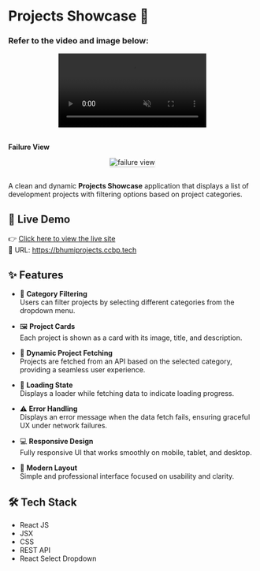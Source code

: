 # Projects Showcase 💼

### Refer to the video and image below:

<div style="text-align: center;">
    <video style="max-width:70%;box-shadow:0 2.8px 2.2px rgba(0, 0, 0, 0.12);outline:none;" loop="true" autoplay="autoplay" controls="controls" muted>
    <source src="https://assets.ccbp.in/frontend/content/react-js/projects-showcase-success-output.mp4" type="video/mp4">
  </video>
</div>

<br/>

**Failure View**

<div style="text-align: center;">
    <img src="https://assets.ccbp.in/frontend/content/react-js/projects-showcase-failure-output.gif" alt="failure view" style="max-width:70%;box-shadow:0 2.8px 2.2px rgba(0, 0, 0, 0.12)">
</div>

<br/>


A clean and dynamic **Projects Showcase** application that displays a list of development projects with filtering options based on project categories.

## 🚀 Live Demo

👉 [Click here to view the live site](https://bhumiprojects.ccbp.tech)  
🔗 URL: https://bhumiprojects.ccbp.tech

## ✨ Features

- 📂 **Category Filtering**  
  Users can filter projects by selecting different categories from the dropdown menu.

- 🖼️ **Project Cards**  
  Each project is shown as a card with its image, title, and description.

- 🔄 **Dynamic Project Fetching**  
  Projects are fetched from an API based on the selected category, providing a seamless user experience.

- 🔁 **Loading State**  
  Displays a loader while fetching data to indicate loading progress.

- ⚠️ **Error Handling**  
  Displays an error message when the data fetch fails, ensuring graceful UX under network failures.

- 💻 **Responsive Design**  
  Fully responsive UI that works smoothly on mobile, tablet, and desktop.

- 🎨 **Modern Layout**  
  Simple and professional interface focused on usability and clarity.

## 🛠️ Tech Stack

- React JS  
- JSX  
- CSS  
- REST API  
- React Select Dropdown

